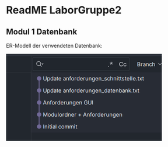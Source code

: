 # ReadME LaborGruppe2

## Modul 1 Datenbank
ER-Modell der verwendeten Datenbank:

![img.png](img.png)
